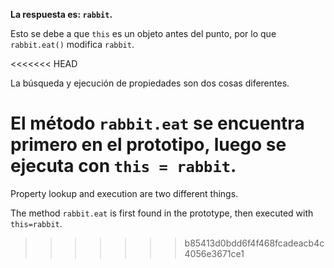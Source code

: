 **La respuesta es: `rabbit`.**

Esto se debe a que `this` es un objeto antes del punto, por lo que `rabbit.eat()` modifica `rabbit`.

<<<<<<< HEAD

La búsqueda y ejecución de propiedades son dos cosas diferentes.

El método `rabbit.eat` se encuentra primero en el prototipo, luego se ejecuta con `this = rabbit`.
=======
Property lookup and execution are two different things.

The method `rabbit.eat` is first found in the prototype, then executed with `this=rabbit`.
>>>>>>> b85413d0bdd6f4f468fcadeacb4c4056e3671ce1
